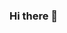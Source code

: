 ### Hi there 👋

<!--
**purpleandnine/purpleandnine** is a ✨ _special_ ✨ repository because its `README.md` (this file) appears on your GitHub profile.

Here are some ideas to get you started:

- 🔭 I’m currently working on Applications of AI
- 🌱 I’m currently learning Python, HTML, CSS and Java
- 👯 I’m looking to collaborate on Python
- 🤔 I’m looking for help with ...
- 💬 Ask me about Artificial Intelligence
- 📫 How to reach me: [Twitter
- 
![Github_Stats](https://github-readme-stats.vercel.app/api?username=purpleandnine&theme=radical)
